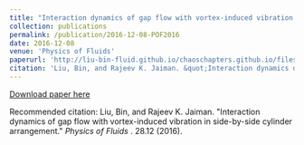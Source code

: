 ```yaml
---
title: "Interaction dynamics of gap flow with vortex-induced vibration in side-by-side cylinder arrangement"
collection: publications
permalink: /publication/2016-12-08-POF2016
date: 2016-12-08
venue: 'Physics of Fluids'
paperurl: 'http://liu-bin-fluid.github.io/chaoschapters.github.io/files/POF2016.pdf'
citation: 'Liu, Bin, and Rajeev K. Jaiman. &quot;Interaction dynamics of gap flow with vortex-induced vibration in side-by-side cylinder arrangement.&quot; <i>Physics of Fluids </i>. 28.12 (2016).'
---
```


<a href='http://liu-bin-fluid.github.io/chaoschapters.github.io/files/POF2016.pdf'>Download paper here</a>

Recommended citation: Liu, Bin, and Rajeev K. Jaiman. "Interaction dynamics of gap flow with vortex-induced vibration in side-by-side cylinder arrangement." <i>Physics of Fluids </i>. 28.12 (2016).

